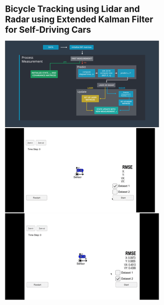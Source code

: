 [//]: # (Image References)

[image1]: ./pictures/fusion-flow.png "Fusion Flow"
[image2]: ./pictures/dataset1.gif "Dataset 1"
[image3]: ./pictures/dataset2.gif "Dataset 2"

# **Bicycle Tracking using Lidar and Radar using Extended Kalman Filter for Self-Driving Cars** 

![alt text][image1]
![alt text][image2]
![alt text][image3]

